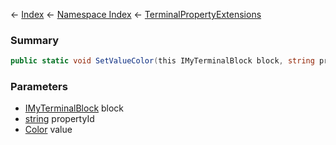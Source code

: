 ← [Index](Api-Index) ← [Namespace Index](Namespace-Index) ← [TerminalPropertyExtensions](Sandbox.ModAPI.Interfaces.TerminalPropertyExtensions)

### Summary

```csharp
public static void SetValueColor(this IMyTerminalBlock block, string propertyId, Color value)
```

### Parameters

* [IMyTerminalBlock](Sandbox.ModAPI.Ingame.IMyTerminalBlock) block
* [string](https://docs.microsoft.com/en-us/dotnet/api/System.String?view=netframework-4.6) propertyId
* [Color](VRageMath.Color) value
